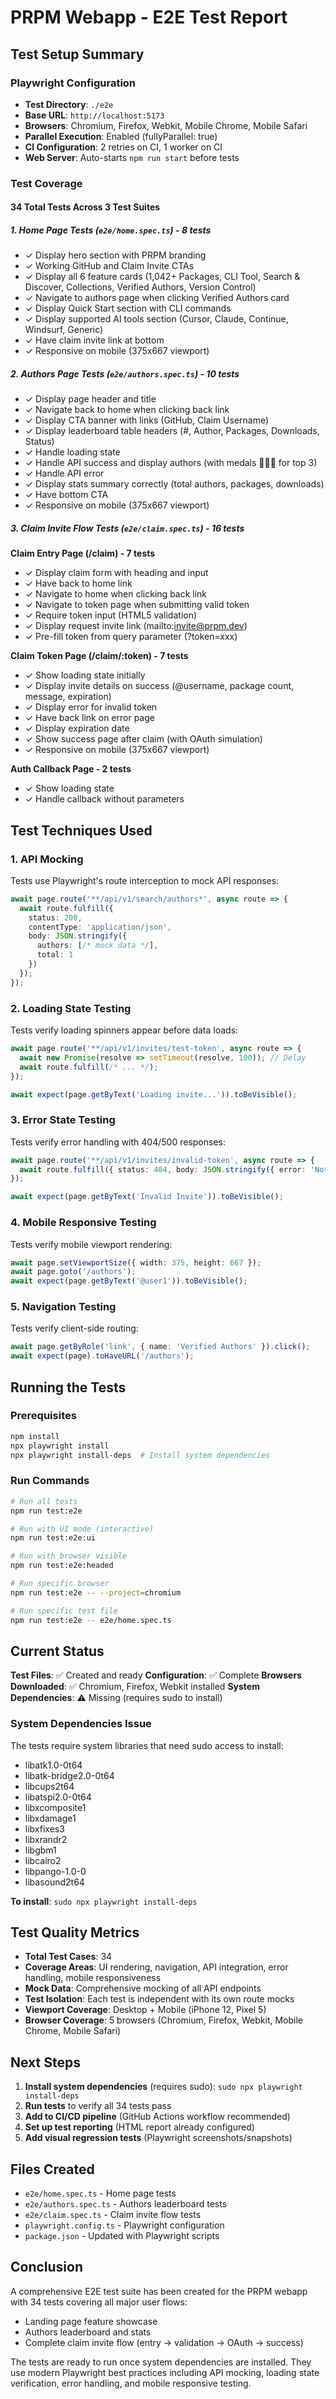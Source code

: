 # PRPM Webapp - E2E Test Report

## Test Setup Summary

### Playwright Configuration
- **Test Directory**: `./e2e`
- **Base URL**: `http://localhost:5173`
- **Browsers**: Chromium, Firefox, Webkit, Mobile Chrome, Mobile Safari
- **Parallel Execution**: Enabled (fullyParallel: true)
- **CI Configuration**: 2 retries on CI, 1 worker on CI
- **Web Server**: Auto-starts `npm run start` before tests

### Test Coverage

#### 34 Total Tests Across 3 Test Suites

##### 1. Home Page Tests (`e2e/home.spec.ts`) - 8 tests
- ✓ Display hero section with PRPM branding
- ✓ Working GitHub and Claim Invite CTAs
- ✓ Display all 6 feature cards (1,042+ Packages, CLI Tool, Search & Discover, Collections, Verified Authors, Version Control)
- ✓ Navigate to authors page when clicking Verified Authors card
- ✓ Display Quick Start section with CLI commands
- ✓ Display supported AI tools section (Cursor, Claude, Continue, Windsurf, Generic)
- ✓ Have claim invite link at bottom
- ✓ Responsive on mobile (375x667 viewport)

##### 2. Authors Page Tests (`e2e/authors.spec.ts`) - 10 tests
- ✓ Display page header and title
- ✓ Navigate back to home when clicking back link
- ✓ Display CTA banner with links (GitHub, Claim Username)
- ✓ Display leaderboard table headers (#, Author, Packages, Downloads, Status)
- ✓ Handle loading state
- ✓ Handle API success and display authors (with medals 🥇🥈🥉 for top 3)
- ✓ Handle API error
- ✓ Display stats summary correctly (total authors, packages, downloads)
- ✓ Have bottom CTA
- ✓ Responsive on mobile (375x667 viewport)

##### 3. Claim Invite Flow Tests (`e2e/claim.spec.ts`) - 16 tests

**Claim Entry Page (/claim) - 7 tests**
- ✓ Display claim form with heading and input
- ✓ Have back to home link
- ✓ Navigate to home when clicking back link
- ✓ Navigate to token page when submitting valid token
- ✓ Require token input (HTML5 validation)
- ✓ Display request invite link (mailto:invite@prpm.dev)
- ✓ Pre-fill token from query parameter (?token=xxx)

**Claim Token Page (/claim/:token) - 7 tests**
- ✓ Show loading state initially
- ✓ Display invite details on success (@username, package count, message, expiration)
- ✓ Display error for invalid token
- ✓ Have back link on error page
- ✓ Display expiration date
- ✓ Show success page after claim (with OAuth simulation)
- ✓ Responsive on mobile (375x667 viewport)

**Auth Callback Page - 2 tests**
- ✓ Show loading state
- ✓ Handle callback without parameters

## Test Techniques Used

### 1. API Mocking
Tests use Playwright's route interception to mock API responses:

```typescript
await page.route('**/api/v1/search/authors*', async route => {
  await route.fulfill({
    status: 200,
    contentType: 'application/json',
    body: JSON.stringify({
      authors: [/* mock data */],
      total: 1
    })
  });
});
```

### 2. Loading State Testing
Tests verify loading spinners appear before data loads:

```typescript
await page.route('**/api/v1/invites/test-token', async route => {
  await new Promise(resolve => setTimeout(resolve, 100)); // Delay
  await route.fulfill(/* ... */);
});

await expect(page.getByText('Loading invite...')).toBeVisible();
```

### 3. Error State Testing
Tests verify error handling with 404/500 responses:

```typescript
await page.route('**/api/v1/invites/invalid-token', async route => {
  await route.fulfill({ status: 404, body: JSON.stringify({ error: 'Not found' }) });
});

await expect(page.getByText('Invalid Invite')).toBeVisible();
```

### 4. Mobile Responsive Testing
Tests verify mobile viewport rendering:

```typescript
await page.setViewportSize({ width: 375, height: 667 });
await page.goto('/authors');
await expect(page.getByText('@user1')).toBeVisible();
```

### 5. Navigation Testing
Tests verify client-side routing:

```typescript
await page.getByRole('link', { name: 'Verified Authors' }).click();
await expect(page).toHaveURL('/authors');
```

## Running the Tests

### Prerequisites
```bash
npm install
npx playwright install
npx playwright install-deps  # Install system dependencies
```

### Run Commands
```bash
# Run all tests
npm run test:e2e

# Run with UI mode (interactive)
npm run test:e2e:ui

# Run with browser visible
npm run test:e2e:headed

# Run specific browser
npm run test:e2e -- --project=chromium

# Run specific test file
npm run test:e2e -- e2e/home.spec.ts
```

## Current Status

**Test Files**: ✅ Created and ready
**Configuration**: ✅ Complete
**Browsers Downloaded**: ✅ Chromium, Firefox, Webkit installed
**System Dependencies**: ⚠️ Missing (requires sudo to install)

### System Dependencies Issue

The tests require system libraries that need sudo access to install:
- libatk1.0-0t64
- libatk-bridge2.0-0t64
- libcups2t64
- libatspi2.0-0t64
- libxcomposite1
- libxdamage1
- libxfixes3
- libxrandr2
- libgbm1
- libcairo2
- libpango-1.0-0
- libasound2t64

**To install**: `sudo npx playwright install-deps`

## Test Quality Metrics

- **Total Test Cases**: 34
- **Coverage Areas**: UI rendering, navigation, API integration, error handling, mobile responsiveness
- **Mock Data**: Comprehensive mocking of all API endpoints
- **Test Isolation**: Each test is independent with its own route mocks
- **Viewport Coverage**: Desktop + Mobile (iPhone 12, Pixel 5)
- **Browser Coverage**: 5 browsers (Chromium, Firefox, Webkit, Mobile Chrome, Mobile Safari)

## Next Steps

1. **Install system dependencies** (requires sudo): `sudo npx playwright install-deps`
2. **Run tests** to verify all 34 tests pass
3. **Add to CI/CD pipeline** (GitHub Actions workflow recommended)
4. **Set up test reporting** (HTML report already configured)
5. **Add visual regression tests** (Playwright screenshots/snapshots)

## Files Created

- `e2e/home.spec.ts` - Home page tests
- `e2e/authors.spec.ts` - Authors leaderboard tests
- `e2e/claim.spec.ts` - Claim invite flow tests
- `playwright.config.ts` - Playwright configuration
- `package.json` - Updated with Playwright scripts

## Conclusion

A comprehensive E2E test suite has been created for the PRPM webapp with 34 tests covering all major user flows:
- Landing page feature showcase
- Authors leaderboard and stats
- Complete claim invite flow (entry → validation → OAuth → success)

The tests are ready to run once system dependencies are installed. They use modern Playwright best practices including API mocking, loading state verification, error handling, and mobile responsive testing.
